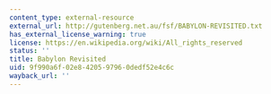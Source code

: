 ```yaml
---
content_type: external-resource
external_url: http://gutenberg.net.au/fsf/BABYLON-REVISITED.txt
has_external_license_warning: true
license: https://en.wikipedia.org/wiki/All_rights_reserved
status: ''
title: Babylon Revisited
uid: 9f990a6f-02e8-4205-9796-0dedf52e4c6c
wayback_url: ''
---
```


